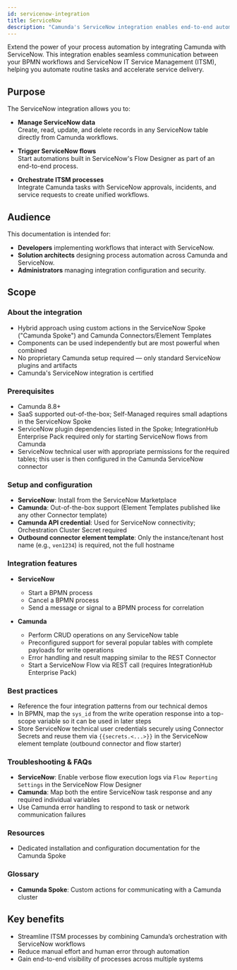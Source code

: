 ```yaml
---
id: servicenow-integration
title: ServiceNow
description: "Camunda's ServiceNow integration enables end-to-end automation by connecting business processes with ServiceNow ITSM workflows."
---
```


Extend the power of your process automation by integrating Camunda with ServiceNow. This integration enables seamless communication between your BPMN workflows and ServiceNow IT Service Management (ITSM), helping you automate routine tasks and accelerate service delivery.

## Purpose

The ServiceNow integration allows you to:

- **Manage ServiceNow data**  
  Create, read, update, and delete records in any ServiceNow table directly from Camunda workflows.

- **Trigger ServiceNow flows**  
  Start automations built in ServiceNow's Flow Designer as part of an end-to-end process.

- **Orchestrate ITSM processes**  
  Integrate Camunda tasks with ServiceNow approvals, incidents, and service requests to create unified workflows.

## Audience

This documentation is intended for:

- **Developers** implementing workflows that interact with ServiceNow.
- **Solution architects** designing process automation across Camunda and ServiceNow.
- **Administrators** managing integration configuration and security.

<!--- ## Scope

This overview page introduces the ServiceNow integration. Detailed topics are covered in separate sections:

- [Prerequisites](./servicenow-prerequisites.md)
- [Setup & configuration](./servicenow-setup.md)
- [Integration features](./manage-snow-records.md)
- [Best practices](./servicenow-best-practices.md)
- [Examples & blueprints](./servicenow-example-blueprints.md)
- [Troubleshooting & FAQs](./servicenow-troubleshooting.md)
- [Resources](./servicenow-resources.md)
- [Glossary](./servicenow-glossary.md)

adding bullet points here in the outline that Dominic drafted
ofc they need to be properly formulated
feel free to use, change, and shuffle them around

overall: there's separate and very detailed installation and config instructions in the SN marketplace entry for the Camunda Spoke
let's not repeat from that documentation in here but rather link to it where appropriate Dom should have the final call(s) here --->

## Scope

### About the integration

- Hybrid approach using custom actions in the ServiceNow Spoke ("Camunda Spoke") and Camunda Connectors/Element Templates
- Components can be used independently but are most powerful when combined
- No proprietary Camunda setup required — only standard ServiceNow plugins and artifacts
- Camunda's ServiceNow integration is certified

### Prerequisites

- Camunda 8.8+
- SaaS supported out-of-the-box; Self-Managed requires small adaptions in the ServiceNow Spoke
- ServiceNow plugin dependencies listed in the Spoke; IntegrationHub Enterprise Pack required only for starting ServiceNow flows from Camunda
- ServiceNow technical user with appropriate permissions for the required tables; this user is then configured in the Camunda ServiceNow connector

### Setup and configuration

- **ServiceNow**: Install from the ServiceNow Marketplace
- **Camunda**: Out-of-the-box support (Element Templates published like any other Connector template)
- **Camunda API credential**: Used for ServiceNow connectivity; Orchestration Cluster Secret required
- **Outbound connector element template**: Only the instance/tenant host name (e.g., `ven1234`) is required, not the full hostname

### Integration features

- **ServiceNow**
  - Start a BPMN process
  - Cancel a BPMN process
  - Send a message or signal to a BPMN process for correlation

- **Camunda**
  - Perform CRUD operations on any ServiceNow table
  - Preconfigured support for several popular tables with complete payloads for write operations
  - Error handling and result mapping similar to the REST Connector
  - Start a ServiceNow Flow via REST call (requires IntegrationHub Enterprise Pack)

### Best practices

- Reference the four integration patterns from our technical demos
- In BPMN, map the `sys_id` from the write operation response into a top-scope variable so it can be used in later steps
- Store ServiceNow technical user credentials securely using Connector Secrets and reuse them via `{{secrets.<...>}}` in the ServiceNow element template (outbound connector and flow starter)

### Troubleshooting & FAQs

- **ServiceNow**: Enable verbose flow execution logs via `Flow Reporting Settings` in the ServiceNow Flow Designer
- **Camunda**: Map both the entire ServiceNow task response and any required individual variables
- Use Camunda error handling to respond to task or network communication failures

### Resources

- Dedicated installation and configuration documentation for the Camunda Spoke

### Glossary

- **Camunda Spoke**: Custom actions for communicating with a Camunda cluster

## Key benefits

- Streamline ITSM processes by combining Camunda’s orchestration with ServiceNow workflows
- Reduce manual effort and human error through automation
- Gain end-to-end visibility of processes across multiple systems
